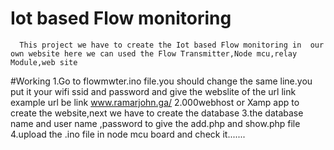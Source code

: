 # Iot based Flow monitoring 
      This project we have to create the Iot based Flow monitoring in  our own website here we can used the Flow Transmitter,Node mcu,relay Module,web site 

#Working
     1.Go to flowmwter.ino  file.you should change the same line.you put it your wifi ssid and password and give the webslite of the url link example url be link www.ramarjohn.ga/
     2.000webhost or Xamp app to create the website,next we have to create the database 
     3.the database name and user name ,password to give the add.php and show.php file 
     4.upload the .ino file in node mcu board and check it.......
     
